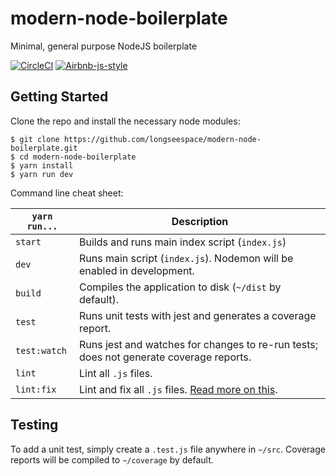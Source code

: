 # modern-node-boilerplate
Minimal, general purpose NodeJS boilerplate

[![CircleCI](https://circleci.com/gh/longseespace/modern-node-boilerplate.svg?style=svg)](https://circleci.com/gh/longseespace/modern-node-boilerplate)
[![Airbnb-js-style](https://img.shields.io/badge/code%20style-airbnb-brightgreen.svg)](https://github.com/airbnb/javascript)

Getting Started
---------------

Clone the repo and install the necessary node modules:
```shell
$ git clone https://github.com/longseespace/modern-node-boilerplate.git
$ cd modern-node-boilerplate
$ yarn install
$ yarn run dev
```

Command line cheat sheet:

|`yarn run...`|Description|
|---|---|
|`start`|Builds and runs main index script (`index.js`)|
|`dev`|Runs main script (`index.js`). Nodemon will be enabled in development.|
|`build`|Compiles the application to disk (`~/dist` by default).|
|`test`|Runs unit tests with jest and generates a coverage report.|
|`test:watch`|Runs jest and watches for changes to re-run tests; does not generate coverage reports.|
|`lint`|Lint all `.js` files.|
|`lint:fix`|Lint and fix all `.js` files. [Read more on this](http://eslint.org/docs/user-guide/command-line-interface.html#fix).|

Testing
-------

To add a unit test, simply create a `.test.js` file anywhere in `~/src`.
Coverage reports will be compiled to `~/coverage` by default.
